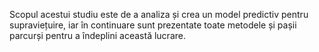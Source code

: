 Scopul acestui studiu este de a analiza și crea un model predictiv pentru supraviețuire, iar în continuare sunt prezentate toate metodele și pașii parcurși pentru a îndeplini această lucrare.
